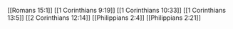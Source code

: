 [[Romans 15:1]]
[[1 Corinthians 9:19]]
[[1 Corinthians 10:33]]
[[1 Corinthians 13:5]]
[[2 Corinthians 12:14]]
[[Philippians 2:4]]
[[Philippians 2:21]]
